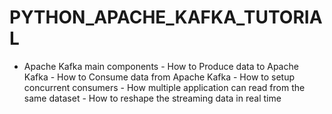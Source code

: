 # PYTHON_APACHE_KAFKA_TUTORIAL
- Apache Kafka main components  - How to Produce data to Apache Kafka  - How to Consume data from Apache Kafka  - How to setup concurrent consumers  - How multiple application can read from the same dataset  - How to reshape the streaming data in real time
